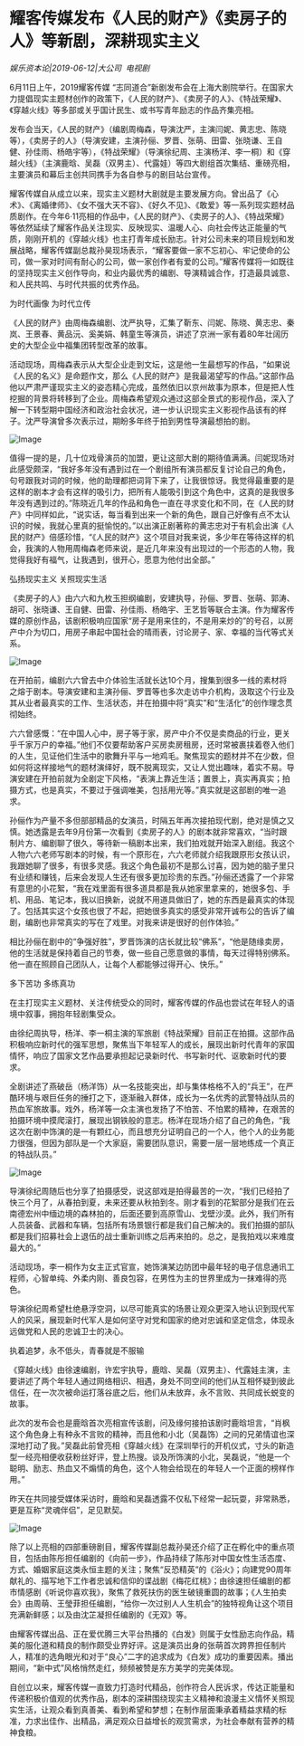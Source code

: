 # 耀客传媒发布《人民的财产》《卖房子的人》等新剧，深耕现实主义

*娱乐资本论|2019-06-12|大公司 
                                                电视剧*

6月11日上午，2019耀客传媒 “志同道合”新剧发布会在上海大剧院举行。在国家大力提倡现实主题材创作的政策下，《人民的财产》、《卖房子的人》、《特战荣耀》、《穿越火线》等多部或关乎国计民生、或书写青年励志的作品齐集亮相。

发布会当天，《人民的财产》（编剧周梅森，导演沈严，主演闫妮、黄志忠、陈晓等），《卖房子的人》（导演安建，主演孙俪、罗晋、张萌、田雷、张晓谦、王自健、孙佳雨、杨皓宇等），《特战荣耀》（导演徐纪周、主演杨洋、李一桐）和《穿越火线》（主演鹿晗、吴磊（双男主）、代露娃）等四大剧组首次集结、重磅亮相，主要演员和幕后主创共同携手为各自参与的剧目站台宣传。

耀客传媒自从成立以来，现实主义题材大剧就是主要发展方向。曾出品了《心术》、《离婚律师》、《女不强大天不容》、《好久不见》、《敢爱》等一系列现实题材品质剧作。在今年6·11亮相的作品中，《人民的财产》、《卖房子的人》、《特战荣耀》等依然延续了耀客作品关注现实、反映现实、温暖人心、向社会传达正能量的气质，刚刚开机的《穿越火线》也主打青年成长励志。针对公司未来的项目规划和发展战略，耀客传媒副总裁孙昊现场表示，“耀客要做一家不忘初心、牢记使命的公司，做一家对时间有耐心的公司，做一家创作者有爱的公司。”耀客传媒将一如既往的坚持现实主义创作导向，和业内最优秀的编剧、导演精诚合作，打造最具诚意、和人民共鸣、与时代共振的优秀作品。

为时代画像 为时代立传

《人民的财产》由周梅森编剧、沈严执导，汇集了靳东、闫妮、陈晓、黄志忠、秦岚、王景春、黄品沅、奚美娟、韩童生等演员，讲述了京洲一家有着80年壮阔历史的大型企业中福集团转型改革的故事。

活动现场，周梅森表示从大型企业走到文坛，这是他一生最想写的作品，“如果说《人民的名义》是命题作文，那么《人民的财产》是我最渴望写的作品。”这部作品他以严肃严谨现实主义的姿态精心完成，虽然依旧以京州故事为原本，但是把人性挖掘的背景将转移到了企业。周梅森希望观众通过这部全景式的影视作品，深入了解一下转型期中国经济和政治社会状况，进一步认识现实主义影视作品该有的样子。沈严导演曾多次表示过，期盼多年终于拍到男性导演最想拍的剧。

![Image](http://static.ylzbl.com/uploads/ueditor/php/upload/image/20190612/1560311077807525.png)

值得一提的是，几十位戏骨演员的加盟，更让这部大剧的期待值满满。闫妮现场对此感受颇深，“我好多年没有遇到过在一个剧组所有演员都反复讨论自己的角色，句号跟我对词的时候，他的助理都把词背下来了，让我很惊讶。我觉得最重要的是这样的剧本才会有这样的吸引力，把所有人能吸引到这个角色中，这真的是我很多年没有遇到过的。”陈晓近几年的作品和角色一直在寻求变化和不同，在《人民的财产》中同样如此，“说实话，每当看到出来一个新的角色，跟自己好像有点不太认识的时候，我就心里真的挺愉悦的。”以出演正剧著称的黄志忠对于有机会出演《人民的财产》倍感珍惜，“《人民的财产》这个项目对我来说，多少年在等待这样的机会，我演的人物用周梅森老师来说，是近几年来没有出现过的一个形态的人物，我觉得我好有福气，让我遇到，很开心，愿意为他付出全部。”

弘扬现实主义 关照现实生活

《卖房子的人》由六六和九枚玉担纲编剧，安建执导，孙俪、罗晋、张萌、郭涛、胡可、张晓谦、王自健、田雷、孙佳雨、杨皓宇、王艺哲等联合主演。作为耀客传媒的原创作品，该剧积极响应国家“房子是用来住的，不是用来炒的”的号召，以房产中介为切口，用房子串起中国社会的晴雨表，讨论房子、家、幸福的当代等式关系。

![Image](http://static.ylzbl.com/uploads/ueditor/php/upload/image/20190612/1560311083461071.png)

在开拍前，编剧六六曾去中介体验生活就长达10个月，搜集到很多一线的素材将之熔于剧本。导演安建和主演孙俪、罗晋等也多次走访中介机构，汲取这个行业及其从业者最真实的工作、生活状态，并在拍摄中将“真实”和“生活化”的创作理念贯彻始终。

六六曾感慨：“在中国人心中，房子等于家，房产中介不仅是卖商品的行业，更关乎千家万户的幸福。”他们不仅要帮助客户买房卖房租房，还时常被裹挟着卷入他们的人生，见证他们生活中的歌舞升平与一地鸡毛。聚焦现实的题材并不在少数，但如何将这样接地气的题材演绎好，既不脱离现实，又让人觉出趣味，着实不易。导演安建在开拍前就为全剧定下风格，“表演上靠近生活；置景上，真实再真实；拍摄方式，也是真实，不要过于强调唯美，包括用光等。”真实就是这部剧的唯一追求。

孙俪作为产量不多但部部精品的女演员，时隔五年再次接拍现代剧，绝对是慎之又慎。她透露是去年9月份第一次看到《卖房子的人》的剧本就非常喜欢，“当时跟制片方、编剧聊了很久，等待新一稿剧本出来，我们拍戏就开始深入剧组。我这个人物六六老师写剧本的时候，有一个原形在，六六老师就介绍我跟原形女孩认识，我跟她聊了很多，有很多灵感。我这个角色最初不是那么讨喜，因为她的脑子里只有业绩和赚钱，后来会发现人生还有很多更加珍贵的东西。”孙俪还透露了一个非常有意思的小花絮，“我在戏里面有很多道具都是我从她家里拿来的，她很多包、手机、用品、笔记本，我以旧换新，说就不用道具做旧了，她的东西是最真实的体现了。包括其实这个女孩也很了不起，把她很多真实的感受非常开诚布公的告诉了编剧，编剧也非常真实的写在了戏里。对我来讲是很好的创作体验。”

相比孙俪在剧中的“争强好胜”，罗晋饰演的店长就比较“佛系”，“他是随缘卖房，他的生活就是保持着自己的节奏，做一些自己愿意做的事情，每天过得特别佛系。他一直在照顾自己团队人，让每个人都能够过得开心、快乐。”

多下苦功 多练真功

在主打现实主义题材、关注传统受众的同时，耀客传媒的作品也尝试在年轻人的语境中叙事，拥抱年轻剧集受众。

由徐纪周执导，杨洋、李一桐主演的军旅剧《特战荣耀》目前正在拍摄。这部作品积极响应新时代的强军思想，聚焦当下年轻军人的成长，展现出新时代青年的家国情怀，响应了国家文艺作品要承担起记录新时代、书写新时代、讴歌新时代的要求。

全剧讲述了燕破岳（杨洋饰）从一名技能突出，却与集体格格不入的“兵王”，在严酷环境与艰巨任务的捶打之下，逐渐融入群体，成长为一名优秀的武警特战队员的热血军旅故事。戏外，杨洋等一众主演也发扬了不怕苦、不怕累的精神，在艰苦的拍摄环境中摸爬滚打，展现出钢铁般的意志。杨洋在现场介绍了自己的角色，“我这次在剧中饰演的是一有颗红心，而且想充分证明自己的一个人，他个人的业务能力很强，但因为部队是一个大家庭，需要团队意识，需要一层一层地练成一个真正的特战队员。”

![Image](http://static.ylzbl.com/uploads/ueditor/php/upload/image/20190612/1560311090297296.png)

导演徐纪周随后也分享了拍摄感受，说这部戏是拍得最苦的一次，“我们已经拍了快三个月了，从春拍到夏，未来还要从秋拍到冬。刚才看到的花絮部分是我们在云南德宏州中缅边境的森林拍的，后面还要到高原雪山、戈壁沙漠。此外，我们所有人员装备、武器和车辆，包括所有场景银行都是我们自己解决的。我们拍摄的部队都是我们招募社会上退伍的战士重新训练之后再来拍的。总之，是我拍戏以来难度最大的。”

活动现场，李一桐作为女主正式官宣，她饰演某边防团中最年轻的电子信息通讯工程师，心智单纯、外柔内刚、善良包容，在男性为主的世界里成为一抹难得的亮色。

导演徐纪周希望杜绝悬浮空洞，以尽可能真实的场景让观众更深入地认识到现代军人的风采，展现新时代军人是如何坚守对党和国家的绝对忠诚和坚定信念，体现永远做党和人民的忠诚卫士的决心。

执着追梦，永不低头，青春就是不服输

《穿越火线》由徐速编剧，许宏宇执导，鹿晗、吴磊（双男主）、代露娃主演，主要讲述了两个年轻人通过网络相识、相遇，身处不同空间的他们从互相怀疑到彼此信任，在一次次被命运打落谷底之后，他们从未放弃，永不言败、共同成长蜕变的故事。

此次的发布会也是鹿晗首次亮相宣传该剧，问及缘何接拍该剧时鹿晗坦言，“肖枫这个角色身上有种永不言败的精神，而且他和小北（吴磊饰）之间的兄弟情谊也深深地打动了我。”吴磊此前曾亮相《穿越火线》在深圳举行的开机仪式，寸头的新造型一经亮相便收获粉丝好评，登上热搜。谈及所饰演的小北，吴磊说，“他是一个聪明、励志、热血又不煽情的角色，这个人物会给现在的年轻人一个正面的榜样作用。”

昨天在共同接受媒体采访时，鹿晗和吴磊透露不仅私下经常一起玩耍，非常熟悉，更是互称“灵魂伴侣”，足见默契。

![Image](http://static.ylzbl.com/uploads/ueditor/php/upload/image/20190612/1560311096419985.png)

除了以上亮相的四部重磅剧目，耀客传媒副总裁孙昊还介绍了正在孵化中的重点项目，包括由陈彤担任编剧的《向前一步》，作品持续了陈彤对中国女性生活态度、方式、婚姻家庭这类永恒主题的关注；聚焦“反恐精英”的《浴火》；向建党90周年献礼的、描写地下工作者忠诚和信仰的谍战剧《梅花红桃》；由徐速担任编剧的都市情感剧《听说你喜欢我》，聚焦了救死扶伤的医生破镜重圆的故事；《人生拍卖会》由周萌、王瑩菲担任编剧，“给你一次过别人人生机会”的独特视角让这个项目充满新鲜感；以及由沈芷凝担任编剧的《无双》等。

由耀客传媒出品、正在爱优腾三大平台热播的《白发》则属于女性励志向作品，精美的服化道和精良的制作颇受业界好评。这是演员出身的张萌首次跨界担任制片人，精准的选角眼光和对于“良心”二字的追求成为《白发》成功的重要因素。播出期间，“新中式”风格悄然走红，频频被赞是东方美学的完美体现。

自创立以来，耀客传媒一直致力打造时代精品，创作符合人民诉求，传达正能量和传递积极价值观的优秀作品，剧本的深耕围绕现实主义精神和浪漫主义情怀关照现实生活，让观众看到真善美、看到希望和梦想；在制作层面秉承着精益求精的标准，力求出佳作、出精品，满足观众日益增长的观赏需求，为社会奉献有营养的精神食粮。

